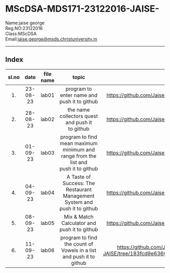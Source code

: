 # MScDSA-MDS171-23122016-JAISE-
Name:jaise george   
Reg.NO:23122016   
Class:MScDSA   
Email:jaise.george@msds.christuniversity.in



***
## Index
|sl.no|date|file name|topic|link|
|:----:|:----:|:---:|:----:|:----:|
|1.|23-08-23|lab01| program to enter name and push it to github| https://github.com/Jaise2002/MScDSA-MDS171-23122016-JAISE.git|
|2.|28-08-23|lab02| the name collectors quest and push it to github| https://github.com/Jaise2002/MScDSA-MDS171-23122016-JAISE.git|
|3.|01-09-23|lab03| program to find mean maximum minimum and range from the list and push it to github| https://github.com/Jaise2002/MScDSA-MDS171-23122016-JAISE.git|
|4.|04-09-23|lab04| A Taste of Success: The Restaurant Management System and push it to github| https://github.com/Jaise2002/MScDSA-MDS171-23122016-JAISE.git|
|5.|08-09-23|lab05| Mix & Match Calculator and push it to github| https://github.com/Jaise2002/MScDSA-MDS171-23122016-JAISE.git|
|6.|11-09-23|lab06| program to find the count of Vowels in a list and push it to github| https://github.com/Jaise2002/MScDSA-MDS171-23122016-JAISE/tree/183fcd9e636072e421685b549cce37f250daf329/Lab%2006|